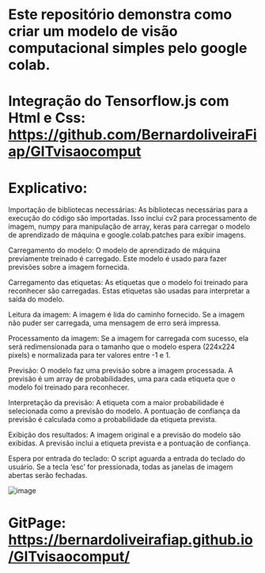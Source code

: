 # Este repositório demonstra como criar um modelo de visão computacional simples pelo google colab.

# Integração do Tensorflow.js com Html e Css: https://github.com/BernardoliveiraFiap/GITvisaocomput

# Explicativo:
Importação de bibliotecas necessárias: As bibliotecas necessárias para a execução do código são importadas. Isso inclui cv2 para processamento de imagem, numpy para manipulação de array, keras para carregar o modelo de aprendizado de máquina e google.colab.patches para exibir imagens.

Carregamento do modelo: O modelo de aprendizado de máquina previamente treinado é carregado. Este modelo é usado para fazer previsões sobre a imagem fornecida.

Carregamento das etiquetas: As etiquetas que o modelo foi treinado para reconhecer são carregadas. Estas etiquetas são usadas para interpretar a saída do modelo.

Leitura da imagem: A imagem é lida do caminho fornecido. Se a imagem não puder ser carregada, uma mensagem de erro será impressa.

Processamento da imagem: Se a imagem for carregada com sucesso, ela será redimensionada para o tamanho que o modelo espera (224x224 pixels) e normalizada para ter valores entre -1 e 1.

Previsão: O modelo faz uma previsão sobre a imagem processada. A previsão é um array de probabilidades, uma para cada etiqueta que o modelo foi treinado para reconhecer.

Interpretação da previsão: A etiqueta com a maior probabilidade é selecionada como a previsão do modelo. A pontuação de confiança da previsão é calculada como a probabilidade da etiqueta prevista.

Exibição dos resultados: A imagem original e a previsão do modelo são exibidas. A previsão inclui a etiqueta prevista e a pontuação de confiança.

Espera por entrada do teclado: O script aguarda a entrada do teclado do usuário. Se a tecla ‘esc’ for pressionada, todas as janelas de imagem abertas serão fechadas.

![image](https://github.com/BernardoliveiraFiap/Visao_Computacional/assets/126569987/48c02f6e-93f1-4eb6-8876-5edeae09cee0)


# GitPage: https://bernardoliveirafiap.github.io/GITvisaocomput/
